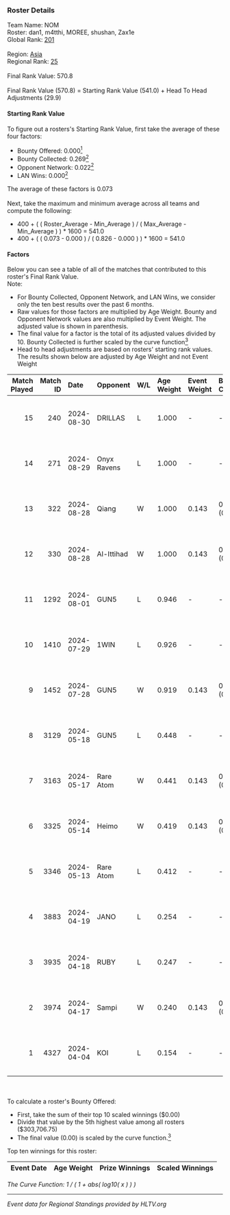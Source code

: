 ### Roster Details<br />
Team Name: NOM<br />
Roster: dan1, m4tthi, MOREE, shushan, Zax1e<br />
Global Rank: [201](../../standings_global_2024_09_08.md)<br />
<br />
Region: [Asia]( ../../standings_asia_2024_09_08.md)<br />
Regional Rank: [25]( ../../standings_asia_2024_09_08.md)<br />
<br />
Final Rank Value:  570.8<br />
<br />
Final Rank Value (570.8) = Starting Rank Value (541.0) + Head To Head Adjustments (29.9)<br />

#### Starting Rank Value<br />
To figure out a rosters's Starting Rank Value, first take the average of these four factors:<br />
- Bounty Offered: 0.000[<sup>1</sup>](#table2)
- Bounty Collected: 0.269[<sup>2</sup>](#table1)
- Opponent Network: 0.022[<sup>2</sup>](#table1)
- LAN Wins: 0.000[<sup>2</sup>](#table1)

The average of these factors is 0.073<br />
<br />
Next, take the maximum and minimum average across all teams and compute the following:<br />
- 400 + ( ( Roster_Average - Min_Average ) / ( Max_Average - Min_Average ) ) * 1600 = 541.0
- 400 + ( ( 0.073 - 0.000 ) / ( 0.826 - 0.000 ) ) * 1600 = 541.0


#### Factors<br />
Below you can see a table of all of the matches that contributed to this roster's Final Rank Value.<br />
Note:<br />

- For Bounty Collected, Opponent Network, and LAN Wins, we consider only the ten best results over the past 6 months.
- Raw values for those factors are multiplied by Age Weight. Bounty and Opponent Network values are also multiplied by Event Weight. The adjusted value is shown in parenthesis.
- The final value for a factor is the total of its adjusted values divided by 10. Bounty Collected is further scaled by the curve function[<sup>3</sup>](#curveFunction)
- Head to head adjustments are based on rosters' starting rank values. The results shown below are adjusted by Age Weight and not Event Weight
<span id="table1"></span><br />


| Match Played | Match ID | Date       | Opponent    | W/L | Age Weight | Event Weight | Bounty Collected | Opponent Network | LAN Wins  | H2H Adj. | Roster                               |
| -: | -: | :- | :- | :- | :- | :- | :- | :- | :- | -: | :- |
|           15 |      240 | 2024-08-30 | DRILLAS     | L   | 1.000      | -            | -                | -                | -         |   -17.34 | dan1, m4tthi, MOREE, shushan, Zax1e  |
|           14 |      271 | 2024-08-29 | Onyx Ravens | L   | 1.000      | -            | -                | -                | -         |   -21.64 | dan1, m4tthi, MOREE, shushan, Zax1e  |
|           13 |      322 | 2024-08-28 | Qiang       | W   | 1.000      | 0.143        | 0.029 (0.004)    | 0.151 (0.022)    | 0 (0.000) |    16.51 | dan1, m4tthi, MOREE, shushan, Zax1e  |
|           12 |      330 | 2024-08-28 | Al-Ittihad  | W   | 1.000      | 0.143        | 0.001 (0.000)    | 0.046 (0.007)    | 0 (0.000) |    15.74 | dan1, m4tthi, MOREE, shushan, Zax1e  |
|           11 |     1292 | 2024-08-01 | GUN5        | L   | 0.946      | -            | -                | -                | -         |    -4.35 | dan1, m4tthi, MOREE, suraniZ, Zax1e  |
|           10 |     1410 | 2024-07-29 | 1WIN        | L   | 0.926      | -            | -                | -                | -         |    -3.24 | dan1, m4tthi, MOREE, suraniZ, Zax1e  |
|            9 |     1452 | 2024-07-28 | GUN5        | W   | 0.919      | 0.143        | 0.091 (0.012)    | 0.959 (0.126)    | 0 (0.000) |    24.86 | dan1, m4tthi, MOREE, suraniZ, Zax1e  |
|            8 |     3129 | 2024-05-18 | GUN5        | L   | 0.448      | -            | -                | -                | -         |    -1.23 | dan1, hotd0g , m4tthi, meztal, MOREE |
|            7 |     3163 | 2024-05-17 | Rare Atom   | W   | 0.441      | 0.143        | 0.025 (0.002)    | 0.449 (0.028)    | 0 (0.000) |    11.59 | dan1, hotd0g , m4tthi, meztal, MOREE |
|            6 |     3325 | 2024-05-14 | Heimo       | W   | 0.419      | 0.143        | 0.004 (0.000)    | 0.071 (0.004)    | 0 (0.000) |     8.59 | dan1, hotd0g , m4tthi, meztal, MOREE |
|            5 |     3346 | 2024-05-13 | Rare Atom   | L   | 0.412      | -            | -                | -                | -         |    -1.95 | dan1, hotd0g , m4tthi, meztal, MOREE |
|            4 |     3883 | 2024-04-19 | JANO        | L   | 0.254      | -            | -                | -                | -         |    -2.89 | dan1, hotd0g , m4tthi, meztal, MOREE |
|            3 |     3935 | 2024-04-18 | RUBY        | L   | 0.247      | -            | -                | -                | -         |    -1.05 | dan1, hotd0g , m4tthi, meztal, MOREE |
|            2 |     3974 | 2024-04-17 | Sampi       | W   | 0.240      | 0.143        | 0.032 (0.001)    | 1.000 (0.034)    | 0 (0.000) |     6.69 | dan1, hotd0g , m4tthi, meztal, MOREE |
|            1 |     4327 | 2024-04-04 | KOI         | L   | 0.154      | -            | -                | -                | -         |    -0.44 | dan1, meztal, MOREE, shushan, tN1R   |

<br />
<span id="table2"></span><br />
To calculate a roster's Bounty Offered:<br />

- First, take the sum of their top 10 scaled winnings ($0.00)
- Divide that value by the 5th highest value among all rosters ($303,706.75)
- The final value (0.00) is scaled by the curve function.[<sup>3</sup>](#curveFunction)

Top ten winnings for this roster:<br />

| Event Date | Age Weight | Prize Winnings | Scaled Winnings |
| :- | -: | :- | :- |


<span id="curveFunction"></span>_The Curve Function: 1 / ( 1 + abs( log10( x ) ) )_<br />

---
_Event data for Regional Standings provided by HLTV.org_<br />
